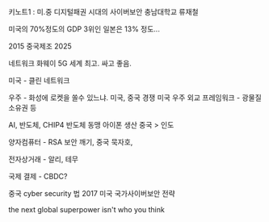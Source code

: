 키노트1 : 미.중 디지털패권 시대의 사이버보안
충남대학교 류재철

미국의 70%정도의 GDP
3위인 일본은 13% 정도...

2015 중국제조 2025

네트워크 화웨이 5G 세계 최고. 싸고 좋음.
 
미국 - 클린 네트워크

우주 - 화성에 로켓을 쏠수 있느냐. 미국, 중국 경쟁
미국 우주 외교 프레임워크 - 광물질 소유권 등

AI, 반도체, CHIP4 반도체 동맹 
아이폰 생산 중국 > 인도 

양자컴퓨터 - RSA 보안 깨기,  중국 묵자호, 

전자상거래 - 알리, 테무 

국제 결제 - CBDC?

중국 cyber security 법 2017 
미국 국가사이버보안 전략

the next global superpower isn't who you think